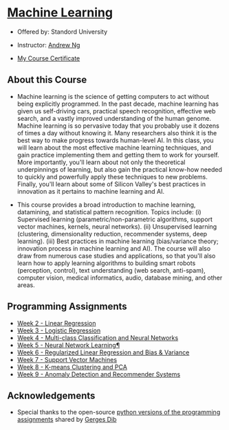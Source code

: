 # [Machine Learning](https://www.coursera.org/learn/machine-learning) 

  - Offered by: Standord University

  - Instructor: [Andrew Ng](http://www.andrewng.org/)

  - [My Course Certificate](https://www.coursera.org/account/accomplishments/records/SFYW93JX52Y2)

## About this Course

  - Machine learning is the science of getting computers to act without being explicitly programmed. In the past decade, machine learning has given us self-driving cars, practical speech recognition, effective web search, and a vastly improved understanding of the human genome. Machine learning is so pervasive today that you probably use it dozens of times a day without knowing it. Many researchers also think it is the best way to make progress towards human-level AI. In this class, you will learn about the most effective machine learning techniques, and gain practice implementing them and getting them to work for yourself. More importantly, you'll learn about not only the theoretical underpinnings of learning, but also gain the practical know-how needed to quickly and powerfully apply these techniques to new problems. Finally, you'll learn about some of Silicon Valley's best practices in innovation as it pertains to machine learning and AI.

  - This course provides a broad introduction to machine learning, datamining, and statistical pattern recognition. Topics include: (i) Supervised learning (parametric/non-parametric algorithms, support vector machines, kernels, neural networks). (ii) Unsupervised learning (clustering, dimensionality reduction, recommender systems, deep learning). (iii) Best practices in machine learning (bias/variance theory; innovation process in machine learning and AI). The course will also draw from numerous case studies and applications, so that you'll also learn how to apply learning algorithms to building smart robots (perception, control), text understanding (web search, anti-spam), computer vision, medical informatics, audio, database mining, and other areas.

## Programming Assignments

  - [Week 2 - Linear Regression](https://github.com/ljl96/Coursera-Online-Courses/blob/master/Machine%20Learning/Week%202%20-%20Linear%20Regression/exercise1.ipynb)
  - [Week 3 - Logistic Regression](https://github.com/ljl96/Coursera-Online-Courses/blob/master/Machine%20Learning/Week%203%20-%20Logistic%20Regression/exercise2.ipynb)
  - [Week 4 - Multi-class Classification and Neural Networks](https://github.com/ljl96/Coursera-Online-Courses/blob/master/Machine%20Learning/Week%204%20-%20Multi-class%20Classification%20and%20Neural%20Networks/exercise3.ipynb)
  - [Week 5 - Neural Network Learning¶](https://github.com/ljl96/Coursera-Online-Courses/blob/master/Machine%20Learning/Week%205%20-%20Neural%20Network%20Learning/exercise4.ipynb)
  - [Week 6 - Regularized Linear Regression and Bias & Variance](https://github.com/ljl96/Coursera-Online-Courses/blob/master/Machine%20Learning/Week%206%20-%20Regularized%20Linear%20Regression%20and%20Bias%20%26%20Variance/exercise5.ipynb)
  - [Week 7 - Support Vector Machines](https://github.com/ljl96/Coursera-Online-Courses/blob/master/Machine%20Learning/Week%207%20-Support%20Vector%20Machines/exercise6.ipynb)
  - [Week 8 - K-means Clustering and PCA](https://github.com/ljl96/Coursera-Online-Courses/blob/master/Machine%20Learning/Week%208%20-%20K-means%20Clustering%20and%20PCA/exercise7.ipynb)
  - [Week 9 - Anomaly Detection and Recommender Systems](https://github.com/ljl96/Coursera-Online-Courses/blob/master/Machine%20Learning/Week%209%20-%20Anomaly%20Detection%20and%20Recommender%20Systems/exercise8.ipynb)

## Acknowledgements

  - Special thanks to the open-source [python versions of the programming assignments](https://github.com/dibgerge/ml-coursera-python-assignments) shared by [Gerges Dib](https://github.com/dibgerge)
